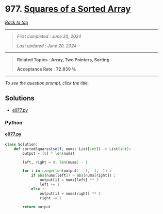 # 977. [Squares of a Sorted Array](<https://leetcode.com/problems/squares-of-a-sorted-array>)

*[Back to top](<../README.md>)*

------

> *First completed : June 20, 2024*
>
> *Last updated : June 20, 2024*


------

> **Related Topics** : **Array, Two Pointers, Sorting**
>
> **Acceptance Rate** : **72.839 %**


------

*To see the question prompt, click the title.*

## Solutions

- [e977.py](<../my-submissions/e977.py>)
### Python
#### [e977.py](<../my-submissions/e977.py>)
```Python
class Solution:
    def sortedSquares(self, nums: List[int]) -> List[int]:
        output = [0] * len(nums)

        left, right = 0, len(nums) - 1

        for i in range(len(output) - 1, -1, -1) :
            if abs(nums[left]) > abs(nums[right]) :
                output[i] = nums[left] ** 2
                left += 1
            else :
                output[i] = nums[right] ** 2
                right -= 1

        return output
```

